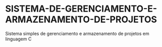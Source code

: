 # SISTEMA-DE-GERENCIAMENTO-E-ARMAZENAMENTO-DE-PROJETOS
Sistema simples de gerenciamento e armazenamento de projetos em linguagem C

